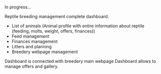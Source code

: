 In progress... 

Reptile breeding management complete dashboard.

- List of animals 
(Animal profile with entire information about reptile (feeding, molts, weight, offers, finances))
- Feed management
- Finances management
- Litters and planning  
- Breedery webpage management

Dashboard is connected with breedery main webpage  Dashboard allows to manage offers and gallery. 




 